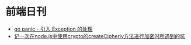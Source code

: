 # 前端日刊

* [go panic - 引入 Exception 的处理](https://www.cnblogs.com/liuzhongchao/p/10112739.html)
* [记一次在node.js中使用crypto的createCipheriv方法进行加密时所遇到的坑](https://www.cnblogs.com/jaxu/p/11649131.html)
